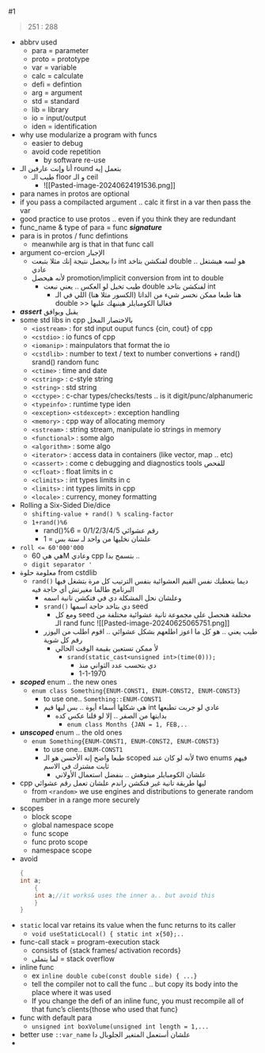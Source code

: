 #1 
> 251 : 288

- abbrv used
	- para = parameter
	- proto = prototype
	- var = variable
	- calc = calculate
	- defi = defintion
	- arg = argument
	- std = standard
	- lib = library
	- io = input/output
	- iden = identification
- why use modularize a program with funcs
	- easier to debug
	- avoid code repetition
		- by software re-use
- أنا وإنت عارفين الـ round بتعمل إيه
	- طيب الـ floor و الـ  ceil
		- ![[Pasted-image-20240624191536.png]]
- para names in protos are optional
- if you pass a compilacted argument .. calc it first in a var then pass the var
- good practice to use protos .. even if you think they are redundant
- func_name & type of para = func ***signature***
- para is in protos / func defintions
	- meanwhile arg is that in that func call
- argument co-ercion الإجبار
	- دا بيحصل نتيجة إنك مثلا بتبعت int لفنكشن بتاخد double .. هو لسه هيشتغل عادي
	- ﻷنه هيحصل promotion/implicit conversion from int to double
		- طيب تخيل لو العكس .. يعني نبعت double لفنكشن بتاخد int
			- هنا طبعا ممكن نخسر شيء من الداتا (الكسور مثلا هنا) اللي في الـ double >> فغالبا الكومبايلر هينبهك عليها
- ***assert*** يقبل ويوافق
- some std libs in cpp بالاختصار المخل
	- `<iostream>` : for std input ouput funcs {cin, cout} of cpp
	- `<cstdio>` : io funcs of cpp
	- `<iomanip>` : mainpulators that format the io
	- `<cstdlib>` : number to text / text to number convertions + rand() srand() random func
	- `<ctime>` : time and date
	- `<cstring>` : c-style string
	- `<string>` : std string
	- `<cctype>` : c-char types/checks/tests .. is it digit/punc/alphanumeric
	- `<typeinfo>` : runtime type iden
	- `<exception>` `<stdexcept>` : exception handling
	- `<memory>` : cpp way of allocating memory
	- `<sstream>` : string stream, manipulate io strings in memory
	- `<functional>` : some algo
	- `<algorithm>` : some algo
	- `<iterator>` : access data in containers (like vector, map .. etc)
	- `<cassert>` : come c debugging and diagnostics tools للفحص
	- `<cfloat>` : float limits in c
	- `<climits>` : int types limits in c
	- `<limits>` : int types limits in cpp
	- `<locale>` : currency, money formatting
- Rolling a Six-Sided Die/dice
	- `shifting-value + rand() % scaling-factor`
	- `1+rand()%6`
		- rand()%6 = رقم عشوائي 0/1/2/3/4/5
		- 1 = علشان نخليها من واحد لـ ستة بس
- `roll <= 60'000'000`
	- هي هي 60M وعادي cpp بتسمح بدا ..
	- `digit separator '`
- معلومة حلوة from cstdlib
	- `rand()` ديما بتعطيك نفس القيم العشوائية بنفس الترتيب كل مرة بتشغل فيها البرنامج طالما مغيرتش أي حاجة فيه
		- وعلشان نحل المشكلة دي في فنكشن تانية اسمه
		- `srand()` دي بتاخد حاجة اسمها  seed
			- ومع كل seed مختلفة هنحصل على مجموعة تانية عشوائية مختلفة من الـ rand func
		![[Pasted-image-20240625065751.png]]
		- طيب يعني .. هو كل ما اعوز اطلعهم بشكل عشوائي .. اقوم اطلب من اليوزر رقم كل شوية
			- ﻷ ممكن تستعين بقيمة الوقت الحالي
				- `srand(static_cast<unsigned int>(time(0)));`
					- دي بتحسب عدد الثواني منذ
					- 1-1-1970
- ***scoped*** enum .. the new ones
	- `enum class Something{ENUM-CONST1, ENUM-CONST2, ENUM-CONST3}`
		- to use one.. `Something::ENUM-CONST1`
		- هي شكلها أسماء أيوة .. بس ليها قيم int عادي لو جربت تطبعها
			- بدايتها من الصفر .. إلا لو قلنا عكس كده
				- `enum class Months {JAN = 1, FEB,..`
- ***unscoped*** enum .. the old ones
	- `enum Something{ENUM-CONST1, ENUM-CONST2, ENUM-CONST3}`
		- to use one.. `ENUM-CONST1`
		- طبعا واضح إنه الأحسن هو الـ scoped ﻷنه لو كان عند two enums فيهم ثابت مشترك في الاسم
			-  علشان الكومبايلر ميتوهش .. بنفضل استعمال الأولاني
- cpp ليها طريقة تانية غير فنكشن راندم علشان تعمل رقم عشوائي
	- from `<random>` we use engines and distributions to generate random number in a range more securely
- scopes
	- block scope
	- global namespace scope
	- func scope
	- func proto scope
	- namespace scope
- avoid
	```c
	{
	int a;
		{
		int a;//it works& uses the inner a.. but avoid this
		}
	}
	```
- `static` local var retains its value when the func returns to its caller 
	- `void useStaticLocal() { static int x{50};..`
- func-call stack = program-execution stack
	- consists of {stack frames/ activation records}
	- لما يتملى = stack overflow
- inline func 
	- ex `inline double cube(const double side) { ...}`
	- tell the compiler not to call the func .. but copy its body into the place where it was used
	- If you change the defi of an inline func, you must recompile all of that func’s clients{those who used that func}
- func with default para
	- `unsigned int boxVolume(unsigned int length = 1,...`
- better use `::var_name` علشان أستعمل المتغير الجلوبال دا
- 
